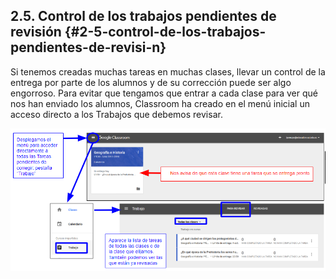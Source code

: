 ## 2.5\. Control de los trabajos pendientes de revisión {#2-5-control-de-los-trabajos-pendientes-de-revisi-n}

Si tenemos creadas muchas tareas en muchas clases, llevar un control de la entrega por parte de los alumnos y de su corrección puede ser algo engorroso. Para evitar que tengamos que entrar a cada clase para ver qué nos han enviado los alumnos, Classroom ha creado en el menú inicial un acceso directo a los Trabajos que debemos revisar.

![](images/image33.png)